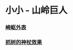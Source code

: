 # 小小 - 山岭巨人



### [崎岖外表](tiny_craggy_exterior/README.md)

### [抓树的神杖效果](tiny_tree_grab_scepter_effect/README.md)

